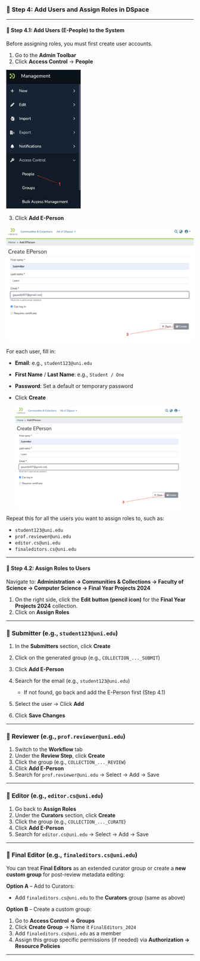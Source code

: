 
### 🔹 **Step 4: Add Users and Assign Roles in DSpace**

---

#### 🧭 **Step 4.1: Add Users (E-People) to the System**

Before assigning roles, you must first create user accounts.

1. Go to the **Admin Toolbar**
2. Click **Access Control** → **People**
<img src="https://github.com/LEARN-LK/DSpace/blob/main/imgs/Admin-dashboard-Epeople-01.png" alt="image" style="max-width: 100%;width: 200px;">
   
3. Click **Add E-Person**
<img src="https://github.com/LEARN-LK/DSpace/blob/main/imgs/Add-Epeople-subimitter.png?raw=true" style="max-width: 100%;width: 600px;">

For each user, fill in:

* **Email**: e.g., `student123@uni.edu`
* **First Name** / **Last Name**: e.g., `Student / One`
* **Password**: Set a default or temporary password
* Click **Create**



  <img src="https://github.com/LEARN-LK/DSpace/blob/main/imgs/Add-Epeople-subimitter.png?raw=true" alt="image" style="max-width: 100%;width: 450px;">
  

Repeat this for all the users you want to assign roles to, such as:

* `student123@uni.edu`
* `prof.reviewer@uni.edu`
* `editor.cs@uni.edu`
* `finaleditors.cs@uni.edu`

---

#### 🧭 **Step 4.2: Assign Roles to Users**

Navigate to:
**Administration → Communities & Collections → Faculty of Science → Computer Science → Final Year Projects 2024**

1. On the right side, click the **Edit button (pencil icon)** for the **Final Year Projects 2024** collection.
2. Click on **Assign Roles**

---

### 👤 **Submitter** (e.g., `student123@uni.edu`)

1. In the **Submitters** section, click **Create**
2. Click on the generated group (e.g., `COLLECTION_..._SUBMIT`)
3. Click **Add E-Person**
4. Search for the email (e.g., `student123@uni.edu`)

   * If not found, go back and add the E-Person first (Step 4.1)
5. Select the user → Click **Add**
6. Click **Save Changes**

---

### 👤 **Reviewer** (e.g., `prof.reviewer@uni.edu`)

1. Switch to the **Workflow** tab
2. Under the **Review Step**, click **Create**
3. Click the group (e.g., `COLLECTION_..._REVIEW`)
4. Click **Add E-Person**
5. Search for `prof.reviewer@uni.edu` → Select → Add → Save

---

### 👤 **Editor** (e.g., `editor.cs@uni.edu`)

1. Go back to **Assign Roles**
2. Under the **Curators** section, click **Create**
3. Click the group (e.g., `COLLECTION_..._CURATE`)
4. Click **Add E-Person**
5. Search for `editor.cs@uni.edu` → Select → Add → Save

---

### 👤 **Final Editor** (e.g., `finaleditors.cs@uni.edu`)

You can treat **Final Editors** as an extended curator group or create a **new custom group** for post-review metadata editing:

**Option A** – Add to Curators:

* Add `finaleditors.cs@uni.edu` to the **Curators** group (same as above)

**Option B** – Create a custom group:

1. Go to **Access Control → Groups**
2. Click **Create Group** → Name it `FinalEditors_2024`
3. Add `finaleditors.cs@uni.edu` as a member
4. Assign this group specific permissions (if needed) via **Authorization → Resource Policies**

---

